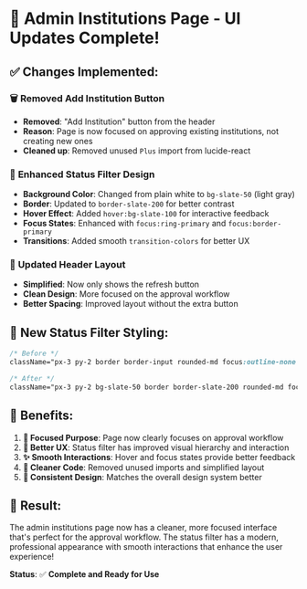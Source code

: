 # 🎨 Admin Institutions Page - UI Updates Complete!

## ✅ **Changes Implemented:**

### 🗑️ **Removed Add Institution Button**
- **Removed**: "Add Institution" button from the header
- **Reason**: Page is now focused on approving existing institutions, not creating new ones
- **Cleaned up**: Removed unused `Plus` import from lucide-react

### 🎨 **Enhanced Status Filter Design**
- **Background Color**: Changed from plain white to `bg-slate-50` (light gray)
- **Border**: Updated to `border-slate-200` for better contrast
- **Hover Effect**: Added `hover:bg-slate-100` for interactive feedback
- **Focus States**: Enhanced with `focus:ring-primary` and `focus:border-primary`
- **Transitions**: Added smooth `transition-colors` for better UX

### 🎯 **Updated Header Layout**
- **Simplified**: Now only shows the refresh button
- **Clean Design**: More focused on the approval workflow
- **Better Spacing**: Improved layout without the extra button

## 🎨 **New Status Filter Styling:**

```css
/* Before */
className="px-3 py-2 border border-input rounded-md focus:outline-none focus:ring-2 focus:ring-ring"

/* After */
className="px-3 py-2 bg-slate-50 border border-slate-200 rounded-md focus:outline-none focus:ring-2 focus:ring-primary focus:border-primary hover:bg-slate-100 transition-colors"
```

## 🚀 **Benefits:**

1. **🎯 Focused Purpose**: Page now clearly focuses on approval workflow
2. **🎨 Better UX**: Status filter has improved visual hierarchy and interaction
3. **✨ Smooth Interactions**: Hover and focus states provide better feedback
4. **🧹 Cleaner Code**: Removed unused imports and simplified layout
5. **📱 Consistent Design**: Matches the overall design system better

## 🎉 **Result:**

The admin institutions page now has a cleaner, more focused interface that's perfect for the approval workflow. The status filter has a modern, professional appearance with smooth interactions that enhance the user experience!

**Status**: ✅ **Complete and Ready for Use**
